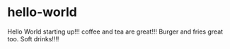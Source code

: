 # hello-world
Hello World starting up!!!
coffee and tea are great!!!
Burger and fries great too.
Soft drinks!!!!
